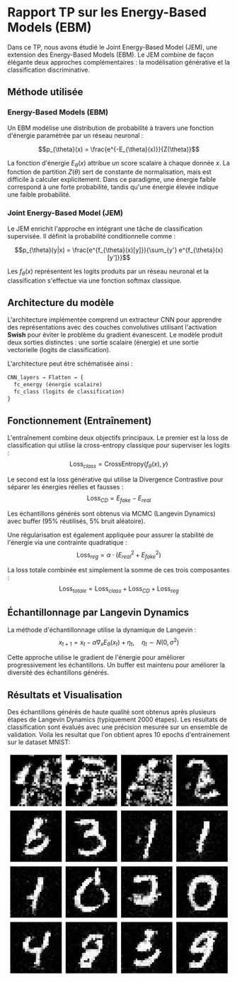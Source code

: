 # Rapport TP sur les Energy-Based Models (EBM)

Dans ce TP, nous avons étudié le Joint Energy-Based Model (JEM), une extension des Energy-Based Models (EBM). Le JEM combine de façon élégante deux approches complémentaires : la modélisation générative et la classification discriminative.

## Méthode utilisée

### Energy-Based Models (EBM)

Un EBM modélise une distribution de probabilité à travers une fonction d'énergie paramétrée par un réseau neuronal :

$$p_{\theta}(x) = \frac{e^{-E_{\theta}(x)}}{Z(\theta)}$$

La fonction d'énergie $E_\theta(x)$ attribue un score scalaire à chaque donnée $x$. La fonction de partition $Z(\theta)$ sert de constante de normalisation, mais est difficile à calculer explicitement. Dans ce paradigme, une énergie faible correspond à une forte probabilité, tandis qu'une énergie élevée indique une faible probabilité.

### Joint Energy-Based Model (JEM)

Le JEM enrichit l'approche en intégrant une tâche de classification supervisée. Il définit la probabilité conditionnelle comme :

$$p_{\theta}(y|x) = \frac{e^{f_{\theta}(x)[y]}}{\sum_{y'} e^{f_{\theta}(x)[y']}}$$

Les $f_{\theta}(x)$ représentent les logits produits par un réseau neuronal et la classification s'effectue via une fonction softmax classique.

## Architecture du modèle

L'architecture implémentée comprend un extracteur CNN pour apprendre des représentations avec des couches convolutives utilisant l'activation **Swish** pour éviter le problème du gradient évanescent. Le modèle produit deux sorties distinctes : une sortie scalaire (énergie) et une sortie vectorielle (logits de classification).

L'architecture peut être schématisée ainsi :

```
CNN_layers → Flatten → {
  fc_energy (énergie scalaire)
  fc_class (logits de classification)
}
```

## Fonctionnement (Entraînement)

L'entraînement combine deux objectifs principaux. Le premier est la loss de classification qui utilise la cross-entropy classique pour superviser les logits :
$$\text{Loss}_{class} = \text{CrossEntropy}(f_{\theta}(x), y)$$

Le second est la loss générative qui utilise la Divergence Contrastive pour séparer les énergies réelles et fausses :
$$\text{Loss}_{CD} = E_{fake} - E_{real}$$

Les échantillons générés sont obtenus via MCMC (Langevin Dynamics) avec buffer (95% réutilisés, 5% bruit aléatoire).

Une régularisation est également appliquée pour assurer la stabilité de l'énergie via une contrainte quadratique :
$$\text{Loss}_{reg} = \alpha \cdot (E_{real}^2 + E_{fake}^2)$$

La loss totale combinée est simplement la somme de ces trois composantes :
$$\text{Loss}_{totale} = \text{Loss}_{class} + \text{Loss}_{CD} + \text{Loss}_{reg}$$

## Échantillonnage par Langevin Dynamics

La méthode d'échantillonnage utilise la dynamique de Langevin :
$$x_{t+1} = x_t - \alpha \nabla_x E_{\theta}(x_t) + \eta_t,\quad \eta_t \sim N(0, \sigma^2)$$

Cette approche utilise le gradient de l'énergie pour améliorer progressivement les échantillons. Un buffer est maintenu pour améliorer la diversité des échantillons générés.

## Résultats et Visualisation

Des échantillons générés de haute qualité sont obtenus après plusieurs étapes de Langevin Dynamics (typiquement 2000 étapes). 
Les résultats de classification sont évalués avec une précision mesurée sur un ensemble de validation.
Voila les resultat que l'on obtient apres 10 epochs d'entrainement sur le dataset MNIST:

![visualisation des échantillons générés](./image.png)
